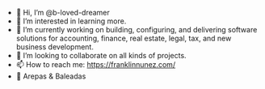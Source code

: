 - 👋 Hi, I’m @b-loved-dreamer
- 👀 I’m interested in learning more. 
- 🌱 I’m currently working on building, configuring, and delivering software solutions for accounting, finance, real estate, legal, tax, and new business development.
- 💞️ I’m looking to collaborate on all kinds of projects.
- 📫 How to reach me: https://franklinnunez.com/
- 🍴  Arepas & Baleadas
<!---
b-loved-dreamer/b-loved-dreamer is a ✨ special ✨ repository because its `README.md` (this file) appears on your GitHub profile.
You can click the Preview link to take a look at your changes.
--->
